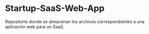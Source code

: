 # Startup-SaaS-Web-App
Repositorio donde se almacenan los archivos correspondientes a una aplicación web para un SaaS.
